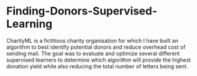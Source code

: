 # Finding-Donors-Supervised-Learning
CharityML is a fictitious charity organisation for which I have built an algorithm to best identify potential donors and reduce overhead cost of sending mail.  The goal was to evaluate and optimize several different supervised learners to determine which algorithm will provide the highest donation yield while also reducing the total number of letters being sent.
